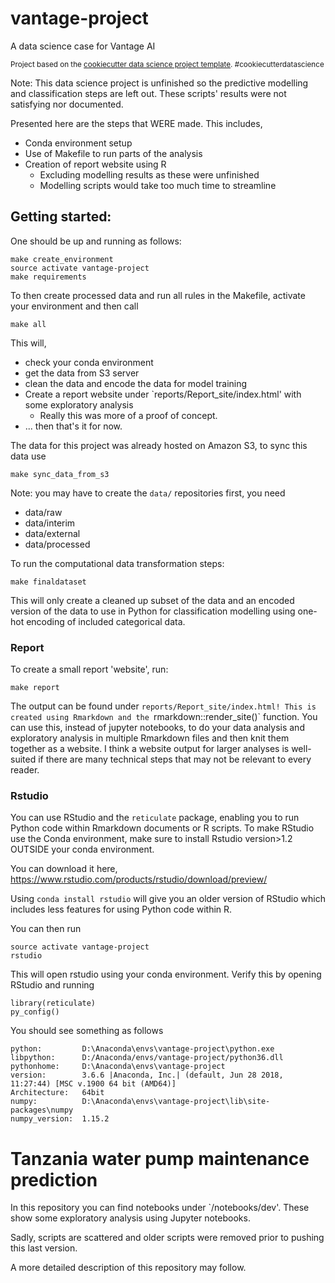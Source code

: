 vantage-project
==============================

A data science case for Vantage AI

<p><small>Project based on the <a target="_blank" href="https://github.com/BigDataRepublic/cookiecutter-data-science">cookiecutter data science project template</a>. #cookiecutterdatascience</small></p>

Note: This data science project is unfinished so the predictive modelling and 
classification steps are left out. These scripts' results were not satisfying nor
documented.

Presented here are the steps that WERE made. This includes,

  - Conda environment setup
  - Use of Makefile to run parts of the analysis
  - Creation of report website using R
    * Excluding modelling results as these were unfinished
    * Modelling scripts would take too much time to streamline

## Getting started:

One should be up and running as follows:

    make create_environment
    source activate vantage-project
    make requirements
    
To then create processed data and run all rules in the Makefile, activate your environment
and then call

    make all

This will,

  - check your conda environment
  - get the data from S3 server
  - clean the data and encode the data for model training
  - Create a report website under `reports/Report_site/index.html' with some exploratory analysis
    * Really this was more of a proof of concept.
  - ... then that's it for now.
    
The data for this project was already hosted on Amazon S3, to sync this data use

    make sync_data_from_s3
    
Note: you may have to create the `data/` repositories first, you need

  - data/raw
  - data/interim
  - data/external
  - data/processed

To run the computational data transformation steps:
    
    make finaldataset

This will only create a cleaned up subset of the data and an encoded version of the data to use
in Python for classification modelling using one-hot encoding of included categorical data.

### Report

To create a small report 'website', run:
  
    make report
    
The output can be found under `reports/Report_site/index.html!
This is created using Rmarkdown and the `rmarkdown::render_site()` function.
You can use this, instead of jupyter notebooks, to do your data analysis and exploratory analysis
in multiple Rmarkdown files and then knit them together as a website. I think a website output for
larger analyses is well-suited if there are many technical steps that may not be relevant to every reader.

### Rstudio

You can use RStudio and the `reticulate` package, enabling you to run Python code within
Rmarkdown documents or R scripts. To make RStudio use the Conda environment, make sure to
install Rstudio version>1.2 OUTSIDE your conda environment.

You can download it here, https://www.rstudio.com/products/rstudio/download/preview/

Using `conda install rstudio` will give you an older version of RStudio which
includes less features for using Python code within R.

You can then run

    source activate vantage-project
    rstudio 
    
This will open rstudio using your conda environment.
Verify this by opening RStudio and running

    library(reticulate)
    py_config()

You should see something as follows

    python:         D:\Anaconda\envs\vantage-project\python.exe
    libpython:      D:/Anaconda/envs/vantage-project/python36.dll
    pythonhome:     D:\Anaconda\envs\vantage-project
    version:        3.6.6 |Anaconda, Inc.| (default, Jun 28 2018, 11:27:44) [MSC v.1900 64 bit (AMD64)]
    Architecture:   64bit
    numpy:          D:\Anaconda\envs\vantage-project\lib\site-packages\numpy
    numpy_version:  1.15.2

Tanzania water pump maintenance prediction
==============================

In this repository you can find notebooks under `/notebooks/dev'.
These show some exploratory analysis using Jupyter notebooks.

Sadly, scripts are scattered and older scripts were removed prior to pushing this last version.

A more detailed description of this repository may follow.

